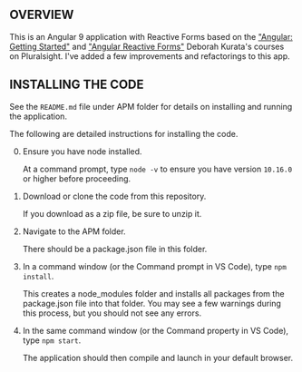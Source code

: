 ## OVERVIEW

This is an Angular 9 application with Reactive Forms based on the ["Angular: Getting Started"](http://bit.ly/Angular-GettingStarted) and ["Angular Reactive Forms"](https://app.pluralsight.com/library/courses/angular-2-reactive-forms) Deborah Kurata's courses on Pluralsight.
I've added a few improvements and refactorings to this app.

## INSTALLING THE CODE

See the `README.md` file under APM folder for details on installing and running the application.

The following are detailed instructions for installing the code.

0) Ensure you have node installed.

   At a command prompt, type `node -v` to ensure you have version `10.16.0` or higher before proceeding.

1) Download or clone the code from this repository.

   If you download as a zip file, be sure to unzip it.

2) Navigate to the APM folder.

   There should be a package.json file in this folder.

3) In a command window (or the Command prompt in VS Code), type `npm install`.

   This creates a node_modules folder and installs all packages from the package.json file into that folder. You may see a few warnings during this process, but you should not see any errors.
   
4) In the same command window (or the Command property in VS Code), type `npm start`.

   The application should then compile and launch in your default browser.